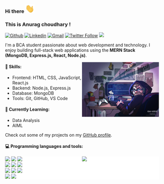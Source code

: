 ### Hi there <img src="https://raw.githubusercontent.com/parth-27/parth-27/master/Hi.gif" width="30px">
### This is Anurag choudhary !

[![Github](https://img.shields.io/badge/-Github-000?style=flat&logo=Github&logoColor=white)](https://github.com/Anuraghoudhary)
[![Linkedin](https://img.shields.io/badge/-LinkedIn-blue?style=flat&logo=Linkedin&logoColor=white)](https://www.linkedin.com/in/anurag-choudhary-link05052004?utm_source=share&utm_campaign=share_via&utm_content=profile&utm_medium=ios_app)
[![Gmail](https://img.shields.io/badge/-Gmail-c14438?style=flat&logo=Gmail&logoColor=white)](mailto:choudharyanurag0504@gmail.com)
[![Twitter Follow](https://img.shields.io/twitter/follow/misteranmol?label=Follow)](https://x.com/anuragc66602759?s=21)
<img src="https://media.giphy.com/media/LnQjpWaON8nhr21vNW/giphy.gif" width="60">

I'm a BCA student passionate about web development and technology. I enjoy building full-stack web applications using the **MERN Stack (MongoDB, Express.js, React, Node.js)**.

<img align="right" alt="img" src="https://github.com/FernandoRoldan93/FernandoRoldan93/blob/master/cover_image.jpg" width="50%" height="auto" />

#### 🚀 Skills: 
- Frontend: HTML, CSS, JavaScript, React.js
- Backend: Node.js, Express.js
- Database: MongoDB
- Tools: Git, GitHub, VS Code

#### 🌱 Currently Learning:
- Data Analysis
- AIML
  
Check out some of my projects on my [GitHub profile](https://github.com/anuarghoudhary).

#### :computer: Programming languages and tools: 
<p><img width="50%" align="right" src="https://github-readme-stats.vercel.app/api?username=Anuraghoudhary&show_icons=true_color=fff&icon_color=79ff97&text_color=9f9f9f&bg_color=151515" />


<div style="background-color:white">
<code><img width="10%" src="https://www.vectorlogo.zone/logos/javascript/javascript-ar21.svg"></code>
<code><img width="10%" src="https://www.vectorlogo.zone/logos/reactjs/reactjs-ar21.svg"></code>
<code><img width="10%" src="https://www.vectorlogo.zone/logos/nodejs/nodejs-ar21.svg"></code></br>
<code><img width="10%" src="https://www.vectorlogo.zone/logos/expressjs/expressjs-ar21.svg"></code>
<code><img width="10%" src="https://www.vectorlogo.zone/logos/w3_css/w3_css-ar21.svg"></code>
<code><img width="10%" src="https://www.vectorlogo.zone/logos/w3_html5/w3_html5-ar21.svg"></code></br>
<code><img width="10%" src="https://www.vectorlogo.zone/logos/mysql/mysql-ar21.svg"></code>
<code><img width="10%" src="https://www.vectorlogo.zone/logos/mongodb/mongodb-ar21.svg"></code>
<code><img width="10%" src="(https://www.vectorlogo.zone/logos/w3_html5/w3_html5-ar21.svg)"></code></br>
<code><img width="10%" src="https://www.vectorlogo.zone/logos/git-scm/git-scm-ar21.svg"></code>
<code><img width="10%" src="https://www.vectorlogo.zone/logos/python/python-ar21.svg"></code>
</div>
</p>


